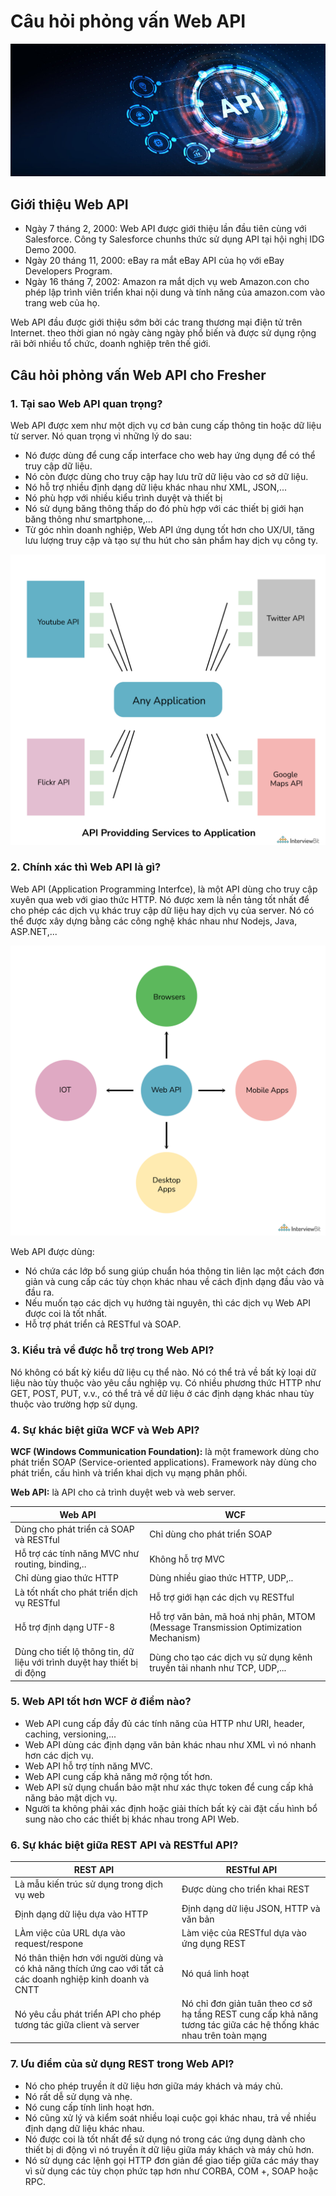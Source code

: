 # Câu hỏi phỏng vấn Web API

![](./assets/web-api.jpg)

## Giới thiệu Web API

- Ngày 7 tháng 2, 2000: Web API được giới thiệu lần đầu tiên cùng với Salesforce. Công ty Salesforce chunhs thức sử dụng API tại hội nghị IDG Demo 2000.
- Ngày 20 tháng 11, 2000: eBay ra mắt eBay API của họ với eBay Developers Program.
- Ngày 16 tháng 7, 2002: Amazon ra mắt dịch vụ web Amazon.con cho phép lập trình viên triển khai nội dung và tính năng của amazon.com vào trang web của họ.

Web API đầu được giới thiệu sớm bởi các trang thương mại điện tử trên Internet. theo thời gian nó ngày càng ngày phổ biến và được sử dụng rộng rãi bởi nhiều tổ chức, doanh nghiệp trên thế giới.

## Câu hỏi phỏng vấn Web API cho Fresher

### 1. Tại sao Web API quan trọng?

Web API được xem như một dịch vụ cơ bản cung cấp thông tin hoặc dữ liệu từ server. Nó quan trọng vì những lý do sau:

- Nó được dùng để cung cấp interface cho web hay ứng dụng để có thể truy cập dữ liệu.
- Nó còn được dùng cho truy cập hay lưu trữ dữ liệu vào cơ sở dữ liệu.
- Nó hỗ trợ nhiều định dạng dữ liệu khác nhau như XML, JSON,...
- Nó phù hợp với nhiều kiểu trình duyệt và thiết bị
- Nó sử dụng băng thông thấp do đó phù hợp với các thiết bị giới hạn băng thông như smartphone,...
- Từ góc nhìn doanh nghiệp, Web API ứng dụng tốt hơn cho UX/UI, tăng lưu lượng truy cập và tạo sự thu hút cho sản phẩm hay dịch vụ công ty.

![](./assets/API_Application.png)

### 2. Chính xác thì Web API là gì?

Web API (Application Programming Interfce), là một API dùng cho truy cập xuyên qua web với giao thức HTTP. Nó được xem là nền tảng tốt nhất để cho phép các dịch vụ khác truy cập dữ liệu hay dịch vụ của server. Nó có thể được xây dựng bằng các công nghệ khác nhau như Nodejs, Java, ASP.NET,...

![](./assets/WEB_API.png)

Web API được dùng:
- Nó chứa các lớp bổ sung giúp chuẩn hóa thông tin liên lạc một cách đơn giản và cung cấp các tùy chọn khác nhau về cách định dạng đầu vào và đầu ra.
- Nếu muốn tạo các dịch vụ hướng tài nguyên, thì các dịch vụ Web API được coi là tốt nhất.
- Hỗ trợ phát triển cả RESTful và SOAP.

### 3. Kiểu trả về được hỗ trợ trong Web API?

Nó không có bất kỳ kiểu dữ liệu cụ thể nào. Nó có thể trả về bất kỳ loại dữ liệu nào tùy thuộc vào yêu cầu nghiệp vụ. Có nhiều phương thức HTTP như GET, POST, PUT, v.v., có thể trả về dữ liệu ở các định dạng khác nhau tùy thuộc vào trường hợp sử dụng.

### 4. Sự khác biệt giữa WCF và Web API?

**WCF (Windows Communication Foundation):** là một framework dùng cho phát triển SOAP (Service-oriented applications). Framework này dùng cho phát triển, cấu hình và triển khai dịch vụ mạng phân phối.

**Web API:** là API cho cả trình duyệt web và web server. 

| Web API | WCF |
|-|-|
| Dùng cho phát triển cả SOAP và RESTful | Chỉ dùng cho phát triển SOAP |
| Hỗ trợ các tính năng MVC như routing, binding,.. | Không hỗ trợ MVC |
| Chỉ dùng giao thức HTTP | Dùng nhiều giao thức HTTP, UDP,.. |
| Là tốt nhất cho phát triển dịch vụ RESTful | Hỗ trợ giới hạn các dịch vụ RESTful |
| Hỗ trợ định dạng UTF-8 | Hỗ trợ văn bản, mã hoá nhị phân, MTOM (Message Transmission Optimization Mechanism) |
| Dùng cho tiết lộ thông tin, dữ liệu với trình duyệt hay thiết bị di động | Dùng cho tạo các dịch vụ sử dụng kênh truyền tải nhanh như TCP, UDP,... |

### 5. Web API tốt hơn WCF ở điểm nào?

- Web API cung cấp đầy đủ các tính năng của HTTP như URI, header, caching, versioning,...
- Web API dùng các định dạng văn bản khác nhau như XML vì nó nhanh hơn các dịch vụ.
- Web API hỗ trợ tính năng MVC.
- Web API cung cấp khả năng mở rộng tốt hơn.
- Web API sử dụng chuẩn bảo mật như xác thực token để cung cấp khả năng bảo mật dịch vụ.
- Người ta không phải xác định hoặc giải thích bất kỳ cài đặt cấu hình bổ sung nào cho các thiết bị khác nhau trong API Web.

### 6. Sự khác biệt giữa REST API và RESTful API?

| REST API | RESTful API |
|-|-|
| Là mẫu kiến trúc sử dụng trong dịch vụ web | Được dùng cho triển khai REST |
| Định dạng dữ liệu dựa vào HTTP | Định dạng dữ liệu JSON, HTTP và văn bản |
| LÀm việc của URL dựa vào request/respone | Làm việc của RESTful dựa vào ứng dụng REST |
| Nó thân thiện hơn với người dùng và có khả năng thích ứng cao với tất cả các doanh nghiệp kinh doanh và CNTT | Nó quá linh hoạt |
| Nó yêu cầu phát triển API cho phép tương tác giữa client và server | Nó chỉ đơn giản tuân theo cơ sở hạ tầng REST cung cấp khả năng tương tác giữa các hệ thống khác nhau trên toàn mạng |

### 7. Ưu điểm của sử dụng REST trong Web API?

- Nó cho phép truyền ít dữ liệu hơn giữa máy khách và máy chủ.
- Nó rất dễ sử dụng và nhẹ.
- Nó cung cấp tính linh hoạt hơn.
- Nó cũng xử lý và kiểm soát nhiều loại cuộc gọi khác nhau, trả về nhiều định dạng dữ liệu khác nhau.
- Nó được coi là tốt nhất để sử dụng nó trong các ứng dụng dành cho thiết bị di động vì nó truyền ít dữ liệu giữa máy khách và máy chủ hơn.
- Nó sử dụng các lệnh gọi HTTP đơn giản để giao tiếp giữa các máy thay vì sử dụng các tùy chọn phức tạp hơn như CORBA, COM +, SOAP hoặc RPC.